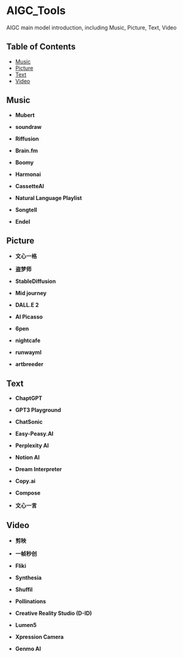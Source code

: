 # AIGC_Tools
AIGC main model introduction, including  Music, Picture, Text, Video
## Table of Contents
- [Music](#music)
- [Picture](#picture)
- [Text](#text)
- [Video](#video)

## Music
- **Mubert**

- **soundraw**

- **Riffusion**

- **Brain.fm**

- **Boomy**

- **Harmonai**

- **CassetteAI**

- **Natural Language Playlist**

- **Songtell**

- **Endel**

## Picture
- **文心一格**

- **盗梦师**

- **StableDiffusion**

- **Mid journey**

- **DALL.E 2**

- **AI Picasso**

- **6pen**

- **nightcafe**

- **runwayml**

- **artbreeder**

## Text
- **ChaptGPT**

- **GPT3 Playground**

- **ChatSonic**

- **Easy-Peasy.AI**

- **Perplexity AI**

- **Notion AI**

- **Dream Interpreter**

- **Copy.ai**

- **Compose**

- **文心一言**

## Video
- **剪映**

- **一帧秒创**

- **Fliki**

- **Synthesia**

- **Shuffil**

- **Pollinations**

- **Creative Reality Studio (D-ID)**

- **Lumen5**

- **Xpression Camera**

- **Genmo AI**


